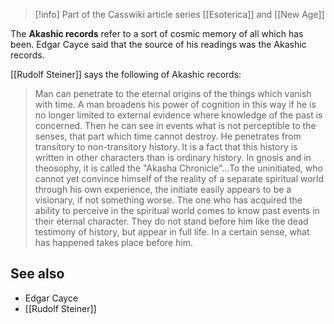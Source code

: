 
> [!info] Part of the Casswiki article series  [[Esoterica]] and [[New Age]]

The **Akashic records** refer to a sort of cosmic memory of all which has been. Edgar Cayce said that the source of his readings was the Akashic records.

[[Rudolf Steiner]] says the following of Akashic records:

> Man can penetrate to the eternal origins of the things which vanish with time. A man broadens his power of cognition in this way if he is no longer limited to external evidence where knowledge of the past is concerned. Then he can see in events what is not perceptible to the senses, that part which time cannot destroy. He penetrates from transitory to non-transitory history. It is a fact that this history is written in other characters than is ordinary history. In gnosis and in theosophy, it is called the "Akasha Chronicle"...To the uninitiated, who cannot yet convince himself of the reality of a separate spiritual world through his own experience, the initiate easily appears to be a visionary, if not something worse. The one who has acquired the ability to perceive in the spiritual world comes to know past events in their eternal character. They do not stand before him like the dead testimony of history, but appear in full life. In a certain sense, what has happened takes place before him.

See also
--------

*   Edgar Cayce
*   [[Rudolf Steiner]]